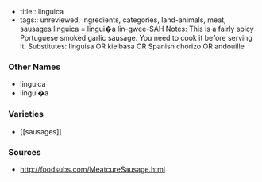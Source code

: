 - title:: linguica
- tags:: unreviewed, ingredients, categories, land-animals, meat, sausages
linguica = lingui�a lin-gwee-SAH Notes: This is a fairly spicy Portuguese smoked garlic sausage. You need to cook it before serving it. Substitutes: linguisa OR kielbasa OR Spanish chorizo OR andouille

### Other Names

* linguica
* lingui�a

### Varieties

* [[sausages]]

### Sources
* http://foodsubs.com/MeatcureSausage.html
